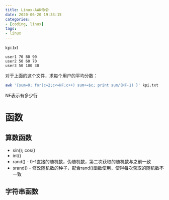 ```yaml
---
title: Linux-AWK命令
date: 2020-06-20 19:33:15
categories:
- [coding, linux]
tags: 
- linux
---
```


kpi.txt

```
user1 70 80 90
user2 50 60 70
user3 50 100 30
```

对于上面的这个文件，求每个用户的平均分数：

```bash
awk '{sum=0; for(c=2;c<=NF;c++) sum+=$c; print sum/(NF-1) }' kpi.txt
```

NF表示有多少行

# 函数

## 算数函数

-   sin(); cos()
-   int()
-   rand() - 0-1直接的随机数，伪随机数，第二次获取的随机数与之前一致
-   srand() - 修改随机数的种子，配合rand()函数使用，使得每次获取的随机数不一致

## 字符串函数
